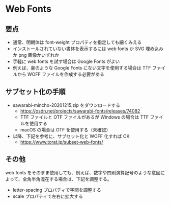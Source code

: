 # Web Fonts

## 要点

- 通常、明朝体は font-weight プロパティを指定しても細くみえる
- インストールされていない書体を表示するには web fonts か SVG 埋め込みか png 画像かいずれか
- 手軽に web fonts を試す場合は Google Fonts がよい
- 例えば、豪のような Google Fonts にない文字を使用する場合は TTF ファイルから WOFF ファイルを作成する必要がある

## サブセット化の手順

- sawarabi-mincho-20201215.zip をダウンロードする
  - <https://osdn.net/projects/sawarabi-fonts/releases/74082>
  - TTF ファイルと OTF ファイルがあるが Windows の場合は TTF ファイルを使用する
  - macOS の場合は OTF を使用する（未確認）
- 以降、下記を参考に、サブセット化と WOFF 化すれば OK
  - <https://www.torat.jp/subset-web-fonts/>

## その他

web fonts をそのまま使用しても、例えば、数字や四則演算記号のような意図によって、全角半角混在する場合は、下記を調整する。

- letter-spacing プロパティで字間を調整する
- scale プロパティで左右に拡大する
